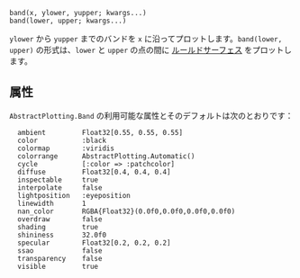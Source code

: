 ```
band(x, ylower, yupper; kwargs...)
band(lower, upper; kwargs...)
```

`ylower` から `yupper` までのバンドを `x` に沿ってプロットします。`band(lower, upper)` の形式は、`lower` と `upper` の点の間に [ルールドサーフェス](https://en.wikipedia.org/wiki/Ruled_surface) をプロットします。

## 属性

`AbstractPlotting.Band` の利用可能な属性とそのデフォルトは次のとおりです：

```
  ambient         Float32[0.55, 0.55, 0.55]
  color           :black
  colormap        :viridis
  colorrange      AbstractPlotting.Automatic()
  cycle           [:color => :patchcolor]
  diffuse         Float32[0.4, 0.4, 0.4]
  inspectable     true
  interpolate     false
  lightposition   :eyeposition
  linewidth       1
  nan_color       RGBA{Float32}(0.0f0,0.0f0,0.0f0,0.0f0)
  overdraw        false
  shading         true
  shininess       32.0f0
  specular        Float32[0.2, 0.2, 0.2]
  ssao            false
  transparency    false
  visible         true
```
